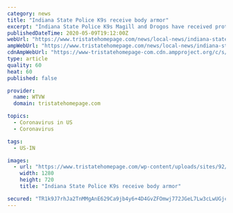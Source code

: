 ```yaml
---
category: news
title: "Indiana State Police K9s receive body armor"
excerpt: "Indiana State Police K9s Magill and Drogos have received protective vests, courtesy of Vested Interest in K9s, a non-profit organization based in Massachusetts. Vested"
publishedDateTime: 2020-05-09T19:12:00Z
webUrl: "https://www.tristatehomepage.com/news/local-news/indiana-state-police-k9s-receive-body-armor/"
ampWebUrl: "https://www.tristatehomepage.com/news/local-news/indiana-state-police-k9s-receive-body-armor/amp/"
cdnAmpWebUrl: "https://www-tristatehomepage-com.cdn.ampproject.org/c/s/www.tristatehomepage.com/news/local-news/indiana-state-police-k9s-receive-body-armor/amp/"
type: article
quality: 60
heat: 60
published: false

provider:
  name: WTVW
  domain: tristatehomepage.com

topics:
  - Coronavirus in US
  - Coronavirus

tags:
  - US-IN

images:
  - url: "https://www.tristatehomepage.com/wp-content/uploads/sites/92/2017/03/620S-NYE20DRIVING20SAFETY_1483055611639_15646796_ver1.0.jpg?w=1280&h=720&crop=1"
    width: 1280
    height: 720
    title: "Indiana State Police K9s receive body armor"

secured: "TR1k9J7rhJa2TnMMgAnE629Ca9jb4y6+4D4GvZFOmwj772JGeL7Lw3cLwUGjcTd8FWU0uapmYzv2LT4zgXr+2tgWDAxOk7MD9KawZiGA9OIqjrRinO8xhBRkZNIRcOHTeJA+uvs0duu48p4FQpPn7rZxmYqm2XbeW8JfeANiylEbvLUn7VLd801OwW6Q5RWtYJzCpsK0t6sHcVdxoXFC7EgSPWsZlSmqPCbQ88F/uscKBujMt4GufmhQB6VPHc1STsgNvQdG/p7j4BDUOraLxOY/SftF0QQW0ZBwLWJloYqd+7sOy5CXSdfZfK6JcqQH;GZT+R8A1rDRPQI67BAeGjQ=="
---
```


